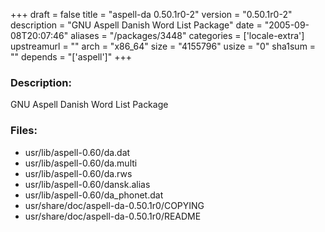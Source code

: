 +++
draft = false
title = "aspell-da 0.50.1r0-2"
version = "0.50.1r0-2"
description = "GNU Aspell Danish Word List Package"
date = "2005-09-08T20:07:46"
aliases = "/packages/3448"
categories = ['locale-extra']
upstreamurl = ""
arch = "x86_64"
size = "4155796"
usize = "0"
sha1sum = ""
depends = "['aspell']"
+++
### Description: 
GNU Aspell Danish Word List Package

### Files: 
* usr/lib/aspell-0.60/da.dat
* usr/lib/aspell-0.60/da.multi
* usr/lib/aspell-0.60/da.rws
* usr/lib/aspell-0.60/dansk.alias
* usr/lib/aspell-0.60/da_phonet.dat
* usr/share/doc/aspell-da-0.50.1r0/COPYING
* usr/share/doc/aspell-da-0.50.1r0/README
